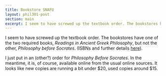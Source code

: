 ```yaml
---
title: Bookstore SNAFU
layout: phil301-post
section: main
excerpt: I seem to have screwed up the textbook order. The bookstores have one of the two required books, *Readings in Ancient Greek Philosophy*, but not the other, *Philosophy before Socrates*.
---
```


I seem to have screwed up the textbook order. The bookstores have one of the two required books, *Readings in Ancient Greek Philosophy*, but not the other, *Philosophy before Socrates*. (ISBNs and further details [here](textbook.html)).

I just put in an (other?) order for *Philosophy Before Socrates*. In the meantime, it is, of course, available online from the usual online sources. It looks like new copies are running a bit under $20, used copies around $15.


